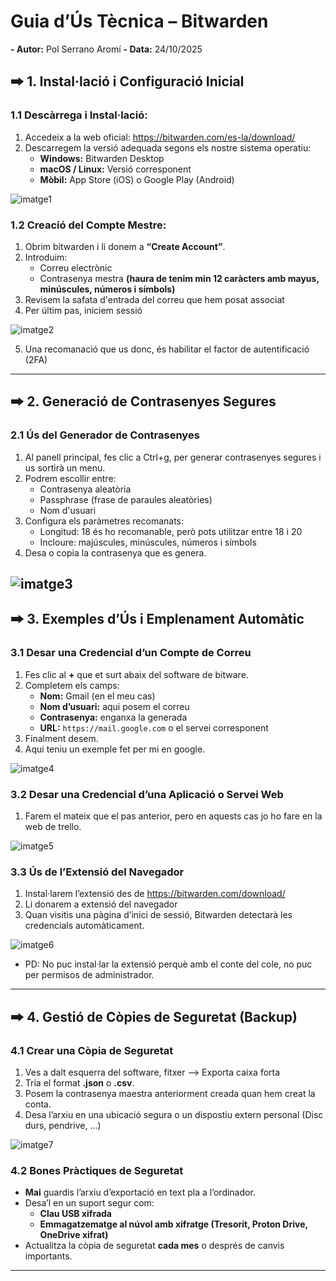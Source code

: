 # Guia d’Ús Tècnica – Bitwarden

**- Autor:** Pol Serrano Aromí
**- Data:** 24/10/2025

## 🠲 1. Instal·lació i Configuració Inicial

### 1.1 Descàrrega i Instal·lació:
1. Accedeix a la web oficial: https://bitwarden.com/es-la/download/
2. Descarregem la versió adequada segons els nostre sistema operatiu:
   - **Windows:** Bitwarden Desktop  
   - **macOS / Linux:** Versió corresponent  
   - **Mòbil:** App Store (iOS) o Google Play (Android)
  
![imatge1](/tasca_01/img/imatge_01.png)

### 1.2 Creació del Compte Mestre:
1. Obrim bitwarden i li donem a **“Create Account”**.  
2. Introduim:
   - Correu electrònic
   - Contrasenya mestra **(haura de tenim min 12 caràcters amb mayus, minúscules, números i símbols)**   
3. Revisem la safata d'entrada del correu que hem posat associat
4. Per últim pas, iniciem sessió

![imatge2](/tasca_01/img/imatge_02.png)

5. Una recomanació que us donc, és habilitar el factor de autentificació (2FA)

---

## 🠲 2. Generació de Contrasenyes Segures

### 2.1 Ús del Generador de Contrasenyes
1. Al panell principal, fes clic a Ctrl+g, per generar contrasenyes segures i us sortirà un menu.  
2. Podrem escollir entre:
   - Contrasenya aleatòria
   - Passphrase (frase de paraules aleatòries)
   - Nom d'usuari
3. Configura els paràmetres recomanats:
   - Longitud: 18 és ho recomanable, però pots utilitzar entre 18 i 20
   - Incloure: majúscules, minúscules, números i símbols
4. Desa o copia la contrasenya que es genera.

![imatge3](/tasca_01/img/imatge_03.png)
---

## 🠲 3. Exemples d’Ús i Emplenament Automàtic

### 3.1 Desar una Credencial d’un Compte de Correu
1. Fes clic al **+** que et surt abaix del software de bitware.  
2. Completem els camps:
   - **Nom:** Gmail (en el meu cas) 
   - **Nom d’usuari:** aqui posem el correu
   - **Contrasenya:** enganxa la generada  
   - **URL:** `https://mail.google.com` o el servei corresponent  
3. Finalment desem.
4. Aqui teniu un exemple fet per mi en google.

![imatge4](/tasca_01/img/imatge_04.png)

### 3.2 Desar una Credencial d’una Aplicació o Servei Web
1. Farem el mateix que el pas anterior, pero en aquests cas jo ho fare en la web de trello.

![imatge5](/tasca_01/img/imatge_05.png)

### 3.3 Ús de l’Extensió del Navegador
1. Instal·larem l’extensió des de https://bitwarden.com/download/
2. Li donarem a extensió del navegador
3. Quan visitis una pàgina d’inici de sessió, Bitwarden detectarà les credencials automàticament.  

![imatge6](/tasca_01/img/imatge_06.png)

- PD: No puc instal·lar la extensió perquè amb el conte del cole, no puc per permisos de administrador.
---

## 🠲 4. Gestió de Còpies de Seguretat (Backup)

### 4.1 Crear una Còpia de Seguretat
1. Ves a dalt esquerra del software, fitxer --> Exporta caixa forta
2. Tria el format **.json** o **.csv**.
3. Posem la contrasenya maestra anteriorment creada quan hem creat la conta.
4. Desa l’arxiu en una ubicació segura o un dispostiu extern personal (Disc durs, pendrive, ...)  

![imatge7](/tasca_01/img/imatge_07.png)

### 4.2 Bones Pràctiques de Seguretat
- **Mai** guardis l’arxiu d’exportació en text pla a l’ordinador.  
- Desa’l en un suport segur com:
  - **Clau USB xifrada**
  - **Emmagatzematge al núvol amb xifratge (Tresorit, Proton Drive, OneDrive xifrat)**  
- Actualitza la còpia de seguretat **cada mes** o després de canvis importants.

---



